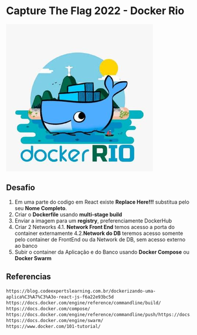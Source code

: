 # Capture The Flag 2022 - Docker Rio 
![Docker Rio](docker-rio.jpg)

## Desafio
1. Em uma parte do codigo em React existe **Replace Here!!!** substitua pelo seu **Nome Completo**.
2. Criar o **Dockerfile** usando **multi-stage build**
3. Enviar a imagem para um **registry**, preferenciamente DockerHub
4. Criar 2 Networks
4.1. **Network Front End** temos acesso a porta do container  externamente
4.2.**Network do DB** teremos acesso somente pelo container de FrontEnd ou da Network de DB, sem acesso externo ao banco
5. Subir o container da Aplicação e do Banco usando **Docker Compose** ou **Docker Swarm**

## Referencias
```
https://blog.codeexpertslearning.com.br/dockerizando-uma-aplica%C3%A7%C3%A3o-react-js-f6a22e93bc5d
https://docs.docker.com/engine/reference/commandline/build/
https://docs.docker.com/compose/
https://docs.docker.com/engine/reference/commandline/push/https://docs.docker.com/compose/networking/
https://docs.docker.com/engine/swarm/
https://www.docker.com/101-tutorial/
